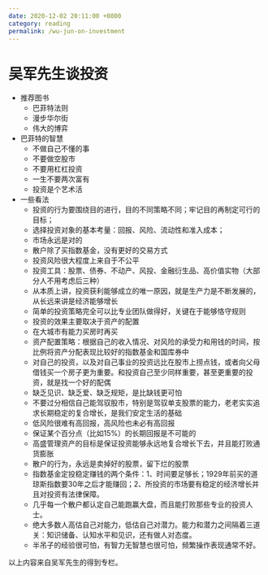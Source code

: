 ```yaml
---
date: 2020-12-02 20:11:00 +0800
category: reading
permalink: /wu-jun-on-investment
---
```


# 吴军先生谈投资

* 推荐图书
  * 巴菲特法则
  * 漫步华尔街
  * 伟大的博弈
* 巴菲特的智慧
  * 不做自己不懂的事
  * 不要做空股市
  * 不要用杠杠投资
  * 一生不要两次富有
  * 投资是个艺术活
* 一些看法
  * 投资的行为要围绕目的进行，目的不同策略不同；牢记目的再制定可行的目标；
  * 选择投资对象的基本考量：回报、风险、流动性和准入成本；
  * 市场永远是对的
  * 散户除了买指数基金，没有更好的交易方式
  * 投资风险很大程度上来自于不公平
  * 投资工具：股票、债券、不动产、风投、金融衍生品、高价值实物（大部分人不用考虑后三种）
  * 从本质上讲，投资获利能够成立的唯一原因，就是生产力是不断发展的，从长远来讲是经济能够增长
  * 简单的投资策略完全可以比专业团队做得好，关键在于能够恪守规则
  * 投资的效果主要取决于资产的配置
  * 在大城市有能力买房时再买
  * 资产配置策略：根据自己的收入情况、对风险的承受力和用钱的时间，按比例将资产分配表现比较好的指数基金和国库券中
  * 对自己的投资，以及对自己事业的投资远比在股市上捞点钱，或者向父母借钱买一个房子更为重要。和投资自己至少同样重要，甚至更重要的投资，就是找一个好的配偶
  * 缺乏见识、缺乏爱、缺乏规矩，是比缺钱更可怕
  * 不要过分相信自己能驾驭股市，特别是驾驭单支股票的能力，老老实实追求长期稳定的复合增长，是我们安定生活的基础
  * 低风险很难有高回报，高风险也未必有高回报
  * 保证某个百分点（比如15%）的长期回报是不可能的
  * 高盛管理资产的目标是保证投资能够永远地复合增长下去，并且能打败通货膨胀
  * 散户的行为，永远是卖掉好的股票，留下烂的股票
  * 指数基金定投稳定赚钱的两个条件：1、时间要足够长；1929年前买的道琼斯指数要30年之后才能赚回；2、所投资的市场要有稳定的经济增长并且对投资有法律保障。
  * 几乎每一个散户都认定自己能跑赢大盘，而且能打败那些专业的投资人士。
  * 绝大多数人高估自己对能力，低估自己对潜力。能力和潜力之间隔着三道关：知识储备、认知水平和见识，还有做人对态度。
  * 半吊子的经验很可怕，有智力无智慧也很可怕，频繁操作表现通常不好。

以上内容来自吴军先生的得到专栏。
